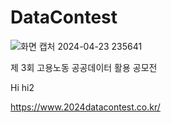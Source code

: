 # DataContest

![화면 캡처 2024-04-23 235641](https://github.com/DongUk-Shin/DataContest/assets/55849838/ef048a94-a54f-4656-b944-93726dafbb6b)


제 3회 고용노동 공공데이터 활용 공모전


Hi
hi2


https://www.2024datacontest.co.kr/
